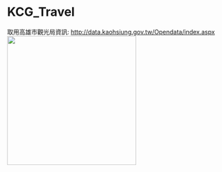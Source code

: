 # KCG_Travel
取用高雄市觀光局資訊: http://data.kaohsiung.gov.tw/Opendata/index.aspx
<image src="KCG_Travel/blob/master/KCG_Travel/preview/IMG_0266.jpg" height="300"> </src>
